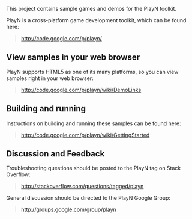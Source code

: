 This project contains sample games and demos for the PlayN toolkit.

PlayN is a cross-platform game development toolkit, which can be found here:

> http://code.google.com/p/playn/

## View samples in your web browser ##

PlayN supports HTML5 as one of its many platforms, so you can view samples right in your web browser:

> http://code.google.com/p/playn/wiki/DemoLinks

## Building and running ##

Instructions on building and running these samples can be found here:

> http://code.google.com/p/playn/wiki/GettingStarted

## Discussion and Feedback ##

Troubleshooting questions should be posted to the PlayN tag on Stack Overflow:

> http://stackoverflow.com/questions/tagged/playn

General discussion should be directed to the PlayN Google Group:

> http://groups.google.com/group/playn
